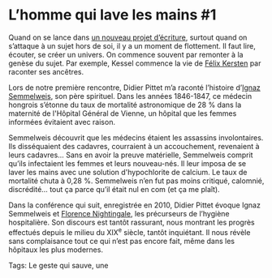 # L&#8217;homme qui lave les mains #1

Quand on se lance dans [un nouveau projet d’écriture](http://blog.tcrouzet.com/tag/lhomme-qui-lave-les-mains/), surtout quand on s’attaque à un sujet hors de soi, il y a un moment de flottement. Il faut lire, écouter, se créer un univers. On commence souvent par remonter à la genèse du sujet. Par exemple, Kessel commence la vie de [Félix Kersten](http://fr.wikipedia.org/wiki/Felix_Kersten) par raconter ses ancêtres.<span id="more-32584"></span>

Lors de notre première rencontre, Didier Pittet m’a raconté l’histoire d’[Ignaz Semmelweis](http://fr.wikipedia.org/wiki/Ignace_Philippe_Semmelweis), son père spirituel. Dans les années 1846-1847, ce médecin hongrois s’étonne du taux de mortalité astronomique de 28 % dans la maternité de l'Hôpital Général de Vienne, un hôpital que les femmes informées évitaient avec raison.

Semmelweis découvrit que les médecins étaient les assassins involontaires. Ils disséquaient des cadavres, courraient à un accouchement, revenaient à leurs cadavres… Sans en avoir la preuve matérielle, Semmelweis comprit qu’ils infectaient les femmes et leurs nouveau-nés. Il leur imposa de se laver les mains avec une solution d'hypochlorite de calcium. Le taux de mortalité chuta à 0,28 %. Semmelweis n’en fut pas moins critiqué, calomnié, discrédité… tout ça parce qu’il était nul en com (et ça me plaît).

Dans la conférence qui suit, enregistrée en 2010, Didier Pittet évoque Ignaz Semmelweis et [Florence Nightingale](http://fr.wikipedia.org/wiki/Florence_Nightingale), les précurseurs de l’hygiène hospitalière. Son discours est tantôt rassurant, nous montrant les progrès effectués depuis le milieu du XIX<sup>e</sup> siècle, tantôt inquiétant. Il nous révèle sans complaisance tout ce qui n’est pas encore fait, même dans les hôpitaux les plus modernes.

Tags: Le geste qui sauve, une